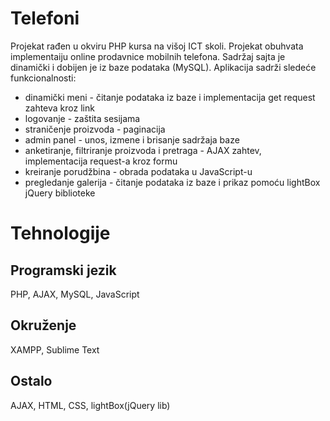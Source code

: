 # Telefoni
Projekat rađen u okviru PHP kursa na višoj ICT skoli. Projekat obuhvata implementaiju online prodavnice mobilnih telefona. Sadržaj sajta je dinamički i dobijen je iz baze podataka (MySQL). Aplikacija sadrži sledeće funkcionalnosti: 
* dinamički meni - čitanje podataka iz baze i implementacija get request zahteva kroz link
* logovanje - zaštita sesijama
* straničenje proizvoda - paginacija
* admin panel - unos, izmene i brisanje sadržaja baze
* anketiranje, filtriranje proizvoda i pretraga - AJAX zahtev, implementacija request-a kroz formu
* kreiranje porudžbina - obrada podataka u JavaScript-u
* pregledanje galerija - čitanje podataka iz baze i prikaz pomoću lightBox jQuery biblioteke

# Tehnologije
## Programski jezik
PHP, AJAX, MySQL, JavaScript

## Okruženje
XAMPP, Sublime Text

## Ostalo
AJAX, HTML, CSS, lightBox(jQuery lib)

